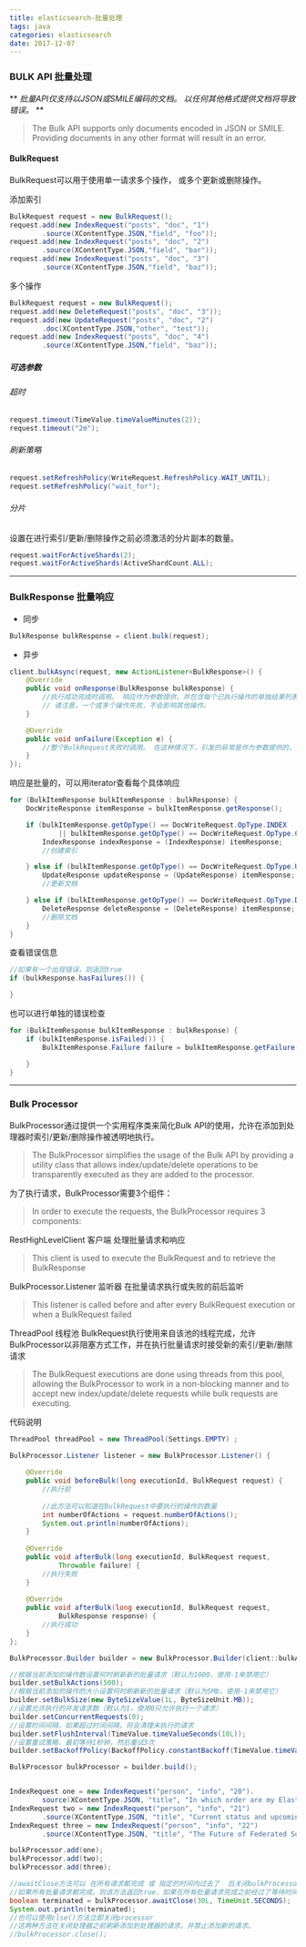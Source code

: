 ```yaml
---
title: elasticsearch-批量处理
tags: java 
categories: elasticsearch
date: 2017-12-07
---
```


### BULK API 批量处理

** *批量API仅支持以JSON或SMILE编码的文档。 以任何其他格式提供文档将导致错误。* **
> The Bulk API supports only documents encoded in JSON or SMILE. Providing documents in any other format will result in an error.


#### BulkRequest 
BulkRequest可以用于使用单一请求多个操作，
或多个更新或删除操作。

添加索引
```java
BulkRequest request = new BulkRequest(); 
request.add(new IndexRequest("posts", "doc", "1")  
        .source(XContentType.JSON,"field", "foo"));
request.add(new IndexRequest("posts", "doc", "2")  
        .source(XContentType.JSON,"field", "bar"));
request.add(new IndexRequest("posts", "doc", "3")  
        .source(XContentType.JSON,"field", "baz"));
```

多个操作
```java
BulkRequest request = new BulkRequest();
request.add(new DeleteRequest("posts", "doc", "3")); 
request.add(new UpdateRequest("posts", "doc", "2") 
        .doc(XContentType.JSON,"other", "test"));
request.add(new IndexRequest("posts", "doc", "4")  
        .source(XContentType.JSON,"field", "baz"));
```

##### 可选参数

###### 超时
```java
request.timeout(TimeValue.timeValueMinutes(2)); 
request.timeout("2m"); 
```
###### 刷新策略
```java
request.setRefreshPolicy(WriteRequest.RefreshPolicy.WAIT_UNTIL); 
request.setRefreshPolicy("wait_for"); 
```

###### 分片
设置在进行索引/更新/删除操作之前必须激活的分片副本的数量。
```java
request.waitForActiveShards(2); 
request.waitForActiveShards(ActiveShardCount.ALL); 
```
---
### BulkResponse 批量响应
- 同步
```java
BulkResponse bulkResponse = client.bulk(request);
```
- 异步
```java
client.bulkAsync(request, new ActionListener<BulkResponse>() {
    @Override
    public void onResponse(BulkResponse bulkResponse) {
        //执行成功完成时调用。 响应作为参数提供，并包含每个已执行操作的单独结果列表。
        // 请注意，一个或多个操作失败，不会影响其他操作。
    }

    @Override
    public void onFailure(Exception e) {
        //整个BulkRequest失败时调用。 在这种情况下，引发的异常是作为参数提供的，没有执行任何操作。
    }
});
```

响应是批量的，可以用iterator查看每个具体响应
```java
for (BulkItemResponse bulkItemResponse : bulkResponse) { 
    DocWriteResponse itemResponse = bulkItemResponse.getResponse(); 

    if (bulkItemResponse.getOpType() == DocWriteRequest.OpType.INDEX
            || bulkItemResponse.getOpType() == DocWriteRequest.OpType.CREATE) { 
        IndexResponse indexResponse = (IndexResponse) itemResponse;
        //创建索引

    } else if (bulkItemResponse.getOpType() == DocWriteRequest.OpType.UPDATE) { 
        UpdateResponse updateResponse = (UpdateResponse) itemResponse;
        //更新文档

    } else if (bulkItemResponse.getOpType() == DocWriteRequest.OpType.DELETE) { 
        DeleteResponse deleteResponse = (DeleteResponse) itemResponse;
        //删除文档
    }
}
```

查看错误信息
```java
//如果有一个出现错误，则返回true
if (bulkResponse.hasFailures()) { 

}
```

也可以进行单独的错误检查
```java
for (BulkItemResponse bulkItemResponse : bulkResponse) {
    if (bulkItemResponse.isFailed()) { 
        BulkItemResponse.Failure failure = bulkItemResponse.getFailure(); 

    }
}
```
---
### Bulk Processor

BulkProcessor通过提供一个实用程序类来简化Bulk API的使用，允许在添加到处理器时索引/更新/删除操作被透明地执行。

> The BulkProcessor simplifies the usage of the Bulk API by providing a utility class that allows index/update/delete operations to be transparently executed as they are added to the processor.

为了执行请求，BulkProcessor需要3个组件：
> In order to execute the requests, the BulkProcessor requires 3 components:

RestHighLevelClient 客户端
处理批量请求和响应
>   This client is used to execute the BulkRequest and to retrieve the BulkResponse

BulkProcessor.Listener 监听器
在批量请求执行或失败的前后监听
>   This listener is called before and after every BulkRequest execution or when a BulkRequest failed

ThreadPool 线程池
BulkRequest执行使用来自该池的线程完成，允许BulkProcessor以非阻塞方式工作，并在执行批量请求时接受新的索引/更新/删除请求
>   The BulkRequest executions are done using threads from this pool, allowing the BulkProcessor to work in a non-blocking manner and to accept new index/update/delete requests while bulk requests are executing.

代码说明
```java
ThreadPool threadPool = new ThreadPool(Settings.EMPTY) ;

BulkProcessor.Listener listener = new BulkProcessor.Listener() {
    
    @Override
    public void beforeBulk(long executionId, BulkRequest request) {
        //执行前
        
        //此方法可以知道在BulkRequest中要执行的操作的数量
        int numberOfActions = request.numberOfActions(); 
        System.out.println(numberOfActions);
    }
    
    @Override
    public void afterBulk(long executionId, BulkRequest request,
            Throwable failure) {
        //执行失败
    }
    
    @Override
    public void afterBulk(long executionId, BulkRequest request,
            BulkResponse response) {
        //执行成功
    }
};

BulkProcessor.Builder builder = new BulkProcessor.Builder(client::bulkAsync, listener, threadPool);

//根据当前添加的操作数设置何时刷新新的批量请求（默认为1000，使用-1来禁用它）
builder.setBulkActions(500); 
//根据当前添加的操作的大小设置何时刷新新的批量请求（默认为5Mb，使用-1来禁用它）
builder.setBulkSize(new ByteSizeValue(1L, ByteSizeUnit.MB)); 
//设置允许执行的并发请求数（默认为1，使用0只允许执行一个请求）
builder.setConcurrentRequests(0); 
//设置时间间隔，如果超过时间间隔，将会清理未执行的请求
builder.setFlushInterval(TimeValue.timeValueSeconds(10L)); 
//设置重试策略，最初等待1秒钟，然后重试3次
builder.setBackoffPolicy(BackoffPolicy.constantBackoff(TimeValue.timeValueSeconds(1L), 3)); 

BulkProcessor bulkProcessor = builder.build();


IndexRequest one = new IndexRequest("person", "info", "20").
        source(XContentType.JSON, "title", "In which order are my Elasticsearch queries executed?");
IndexRequest two = new IndexRequest("person", "info", "21")
        .source(XContentType.JSON, "title", "Current status and upcoming changes in Elasticsearch");
IndexRequest three = new IndexRequest("person", "info", "22")
        .source(XContentType.JSON, "title", "The Future of Federated Search in Elasticsearch");

bulkProcessor.add(one);
bulkProcessor.add(two);
bulkProcessor.add(three);

//awaitClose方法可以 在所有请求都完成 或 指定的时间内过去了  后关闭bulkProcessor
//如果所有批量请求都完成，则该方法返回true，如果在所有批量请求完成之前经过了等待时间，则返回false
boolean terminated = bulkProcessor.awaitClose(30L, TimeUnit.SECONDS);
System.out.println(terminated);
//也可以使用clse()方法立即关闭processor
//这两种方法在关闭处理器之前刷新添加到处理器的请求，并禁止添加新的请求。
//bulkProcessor.close();
```